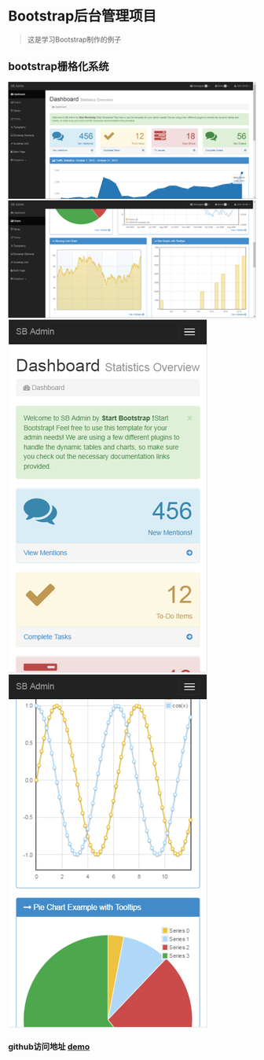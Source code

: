 # Bootstrap后台管理项目

>这是学习Bootstrap制作的例子

<h2>bootstrap栅格化系统</h2>
<img src="https://github.com/fuyanbing/fuyanbing.github.io/blob/master/%E9%A1%B9%E7%9B%AE_%E7%BD%91%E7%AB%99%E5%90%8E%E5%8F%B0/md/01.png" >
<img src="https://github.com/fuyanbing/fuyanbing.github.io/blob/master/%E9%A1%B9%E7%9B%AE_%E7%BD%91%E7%AB%99%E5%90%8E%E5%8F%B0/md/02.png" >
<img src="https://github.com/fuyanbing/fuyanbing.github.io/blob/master/%E9%A1%B9%E7%9B%AE_%E7%BD%91%E7%AB%99%E5%90%8E%E5%8F%B0/md/03.png" >
<img src="https://github.com/fuyanbing/fuyanbing.github.io/blob/master/%E9%A1%B9%E7%9B%AE_%E7%BD%91%E7%AB%99%E5%90%8E%E5%8F%B0/md/04.png" >

### github访问地址 [demo](http://htmlpreview.github.io/?https://github.com/fuyanbing/fuyanbing.github.io/blob/master/%E9%A1%B9%E7%9B%AE_%E7%BD%91%E7%AB%99%E5%90%8E%E5%8F%B0/index.html)
